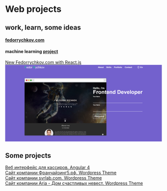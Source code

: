 # Web projects 
## work, learn, some ideas
#### [fedorrychkov.com](https://fedorrychkov.com/)
#### machine learning [project](https://github.com/Fedorrychkov/EmotionRecognition)

[New Fedorrychkov.com with React.js](https://github.com/Fedorrychkov/WebApps/internal/fedor/) ![new fedorrychkov.com](fbg.png)

## Some projects
[Веб интерфейс для кассиров. Angular 4](https://github.com/Fedorrychkov/MyWork/WebApps/game-cashier-web-ng) <br>
[Сайт компании Франчайзинг5.рф. Wordpress Theme](https://github.com/Fedorrychkov/MyWork/WebApps/franchising5-wordpress) <br>
[Сайт компании svrlab.com. Wordpress Theme](https://github.com/Fedorrychkov/MyWork/WebApps/svrlab-wordpress) <br>
[Сайт компании Aria - Дом счастливых невест. Wordpress Theme](https://github.com/Fedorrychkov/MyWork/WebApps/aria-wordpress) <br>